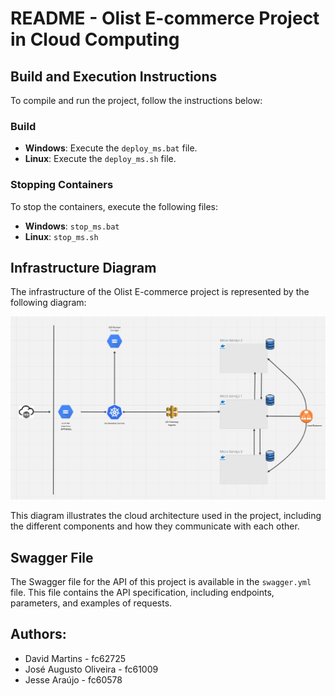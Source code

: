 # README - Olist E-commerce Project in Cloud Computing

## Build and Execution Instructions

To compile and run the project, follow the instructions below:

### Build

- **Windows**: Execute the `deploy_ms.bat` file.
- **Linux**: Execute the `deploy_ms.sh` file.

### Stopping Containers

To stop the containers, execute the following files:

- **Windows**: `stop_ms.bat`
- **Linux**: `stop_ms.sh`

## Infrastructure Diagram

The infrastructure of the Olist E-commerce project is represented by the following diagram:

![Infrastructure Diagram](diagram.png)

This diagram illustrates the cloud architecture used in the project, including the different components and how they communicate with each other.

## Swagger File

The Swagger file for the API of this project is available in the `swagger.yml` file. This file contains the API specification, including endpoints, parameters, and examples of requests.

## Authors:
- David Martins - fc62725
- José Augusto Oliveira - fc61009
- Jesse Araújo - fc60578